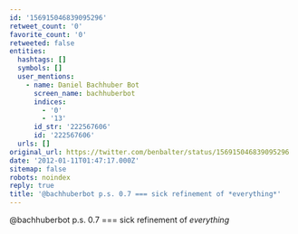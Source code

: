 ```yaml
---
id: '156915046839095296'
retweet_count: '0'
favorite_count: '0'
retweeted: false
entities:
  hashtags: []
  symbols: []
  user_mentions:
    - name: Daniel Bachhuber Bot
      screen_name: bachhuberbot
      indices:
        - '0'
        - '13'
      id_str: '222567606'
      id: '222567606'
  urls: []
original_url: https://twitter.com/benbalter/status/156915046839095296
date: '2012-01-11T01:47:17.000Z'
sitemap: false
robots: noindex
reply: true
title: '@bachhuberbot p.s. 0.7 === sick refinement of *everything*'
---
```


@bachhuberbot p.s. 0.7 === sick refinement of *everything*